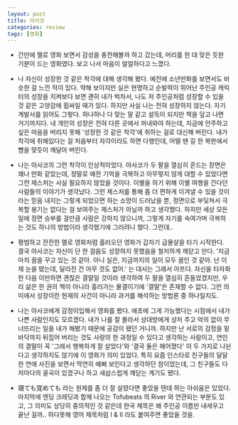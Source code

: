 ```yaml
---
layout: post
title: 아사코
categories: review
tags: [영화]
---
```


- 간만에 멜로 영화 보면서 감성을 충전해볼까 하고 갔는데, 머리를 한 대 맞은 듯한 기분이 드는 영화였다. 보고 나서 마음이 얼얼하다고 느꼈다.

- 나 자신이 성장한 것 같은 착각에 대해 생각해 봤다. 예전에 소년만화를 보면서도 비슷한 걸 느낀 적이 있다. 약해 보이지만 실은 현명하고 순발력이 뛰어난 주인공 캐릭터의 성장을 지켜보다 보면 괜히 내가 벅차서, 나도 저 주인공처럼 성장할 수 있을 것 같은 고양감에 휩싸일 때가 있다. 하지만 사실 나는 전혀 성장하지 않는다. 자기계발서를 읽어도 그렇다. 하나하나 다 맞는 말 같고 설득이 되지만 책을 덮고 나면 거기까지다. 내 개인의 성장은 전혀 다른 곳에서 꺼내와야 하는데, 지금에 안주하고 싶은 마음을 버리지 못해 '성장한 것 같은 착각'에 취하는 걸로 대신해 버린다. 내가 착각에 취해있다는 걸 처음부터 자각이라도 하면 다행인데, 어떨 땐 길 한 복판에서 뺨을 맞듯이 깨달아 버린다. 

- 나는 아사코의 그런 착각이 인상적이었다. 아사코가 두 팔을 열심히 흔드는 장면은 꽤나 만화 같았는데, 정말로 예전 기억을 극복하고 아무렇지 않게 대할 수 있었다면 그런 제스처는 사실 필요하지 않았을 것이다. 이별을 하기 위해 이별 여행을 간다던 사람들의 이야기가 생각났다. 그런 제스처를 통해 좀 더 편하게 이겨낼 수 있을 것이라는 믿음 내지는 그렇게 되었으면 하는 소망이 드러났을 뿐, 정면으로 부딪쳐서 극복할 용기는 없다는 걸 보여주는 제스처가 아닐까 하고 생각했다. 하지만 세상 모든 일에 정면 승부를 걸만큼 사람은 강하지 않으니까, 그렇게 자기를 속여가며 극복하는 것도 하나의 방법이라 생각했기에 그러려니 했다. 그런데..

- 평범하고 잔잔한 멜로 영화처럼 흘러오던 영화가 갑자기 급물살을 타기 시작한다. 결국 아사코는 자신이 단 한 걸음도 성장하지 못했음을 철저하게 깨닫고 만다. '지금 마치 꿈을 꾸고 있는 것 같아. 아니 실은, 지금까지의 일이 모두 꿈인 것 같아. 난 이제 눈을 떴는데, 달라진 건 아무 것도 없어.' 는 대사는 그래서 아프다. 자신을 타자화한 다음 이만하면 괜찮은 결말일 것이라 생각하여 두 팔을 열심히 흔들었겠지만, 우리 삶은 한 권의 책이 아니라 흘러가는 물결이기에 '결말'은 존재할 수 없다. 그런 의미에서 성장이란 현재의 사건이 아니라 과거를 해석하는 방법론 중 하나일지도.

- 나는 아사코에게 감정이입해서 영화를 봤다. 애초에 그게 가능했다는 시점에서 내가 나쁜 사람인지도 모르겠다. 내가 나를 잘 몰라서 상대방에게 상처 주고 악의 없이 무너뜨리는 일을 내가 해봤기 때문에 공감이 됐던 거니까. 하지만 난 서로의 감정을 밑바닥까지 뒤집어 버리는 것도 사랑의 한 과정일 수 있다고 생각하는 사람이고, 연인의 결말이 꼭 '그래서 행복하게 잘 살았다'와 '결국 둘은 헤어졌다' 이 두 가지로 나뉜다고 생각하지도 않기에 이 영화가 의미 있었다. 특히 요즘 인스타로 친구들의 달달한 연애 사진을 보면서 막연히 예뻐 보인다고 생각하던 참이었는데, 그 친구들도 다 저마다의 굴곡이 있겠구나 하고 새삼스럽게 깨닫는 계기도 됐다.

- 寝ても覚めても 라는 원제를 좀 더 잘 살렸다면 좋았을 텐데 하는 아쉬움은 있었다. 마지막에 엔딩 크레딧과 함께 나오는 Tofubeats 의 River 와 연관되는 부분도 있고, 그 의미도 상당히 중의적인 것 같은데 한국 제목은 왜 주인공 이름만 내세우고 끝난 걸까.. 하다못해 영어 제목처럼 I & II 라도 붙여주면 좋았을 것을.